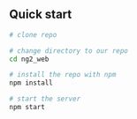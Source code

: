 ## Quick start
```bash
# clone repo

# change directory to our repo
cd ng2_web

# install the repo with npm
npm install

# start the server
npm start
```
